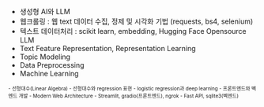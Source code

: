 - 생성형 AI와 LLM
- 웹크롤링 : 웹 text 데이터 수집, 정제 및 시각화 기법 (requests, bs4, selenium)
- 텍스트 데이터처리 : scikit learn, embedding, Hugging Face Opensource LLM
- Text Feature Representation, Representation Learning
- Topic Modeling
- Data Preprocessing
- Machine Learning

<span style="font-size:10px">
- 선형대수(Linear Algebra)
- 선형대수와 regression 표현
- logistic regression과 deep learning
- 프론트엔드와 벡엔드 개발
- Modern Web Architecture
- Streamlit, gradio(프론트엔드), ngrok
- Fast API, sqlite3(벡엔드)
</span>

